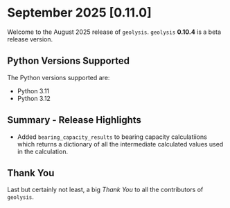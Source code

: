 # September 2025 [0.11.0]

Welcome to the August 2025 release of `geolysis`. `geolysis` **0.10.4** is a
beta release version.

## Python Versions Supported

The Python versions supported are:

- Python 3.11
- Python 3.12

## Summary - Release Highlights

- Added `bearing_capacity_results` to bearing capacity calculatiions which
  returns a dictionary of all the intermediate calculated values used in the
  calculation.

## Thank You

Last but certainly not least, a big *Thank You* to all the contributors of
`geolysis`.
